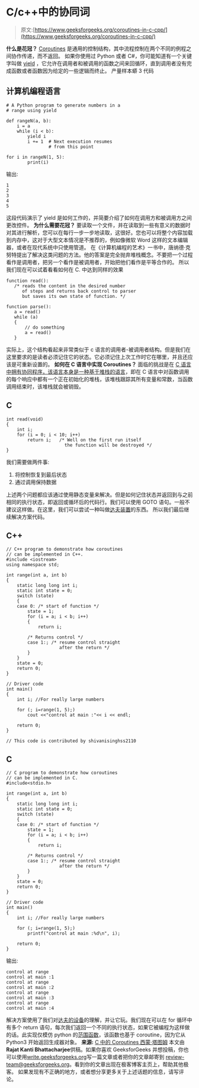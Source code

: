 # C/c++中的协同词

> 原文:[https://www.geeksforgeeks.org/coroutines-in-c-cpp/](https://www.geeksforgeeks.org/coroutines-in-c-cpp/)

**什么是花冠？**
[Coroutines](https://www.geeksforgeeks.org/coroutine-in-python/) 是通用的控制结构，其中流程控制在两个不同的例程之间协作传递，而不返回。
如果你使用过 Python 或者 C#，你可能知道有一个关键字叫做 [yield](https://www.geeksforgeeks.org/use-yield-keyword-instead-return-keyword-python/) ，它允许在调用者和被调用的函数之间来回循环，直到调用者没有完成函数或者函数因为给定的一些逻辑而终止。
产量样本蟒 3 代码

## 计算机编程语言

```
# A Python program to generate numbers in a
# range using yield

def rangeN(a, b):
    i = a
    while (i < b):
        yield i
        i += 1  # Next execution resumes
                # from this point   

for i in rangeN(1, 5):
        print(i)
```

输出:

```
1
2
3
4
5 
```

这段代码演示了 yield 是如何工作的，并简要介绍了如何在调用方和被调用方之间更改控件。
**为什么需要花冠？**
要读取一个文件，并在读取到一些有意义的数据时对其进行解析，您可以在每行一步一步地读取，这很好。您也可以将整个内容加载到内存中，这对于大型文本情况是不推荐的，例如像微软 Word 这样的文本编辑器，或者在现代系统中只使用管道。
在《计算机编程的艺术》一书中，唐纳德·克努特提出了解决这类问题的方法。他的答案是完全抛弃堆栈概念。不要把一个过程看作是调用者，把另一个看作是被调用者，开始把他们看作是平等合作的。
所以我们现在可以试着看看如何在 C.
中达到同样的效果

```
function read():
   /* reads the content in the desired number 
      of steps and returns back control to parser
      but saves its own state of function. */

function parse():
   a = read()
   while (a)
   {
       // do something
       a = read()
   }
```

实际上，这个结构看起来非常类似于 c 语言的调用者-被调用者结构。但是我们在这里要求的是读者必须记住它的状态。它必须记住上次工作时它在哪里，并且还应该是可重新设置的。
**如何在 C 语言中实现 Coroutines？**
面临的挑战是在 [C 语言中拥有协同程序，该语言本身是一种基于堆栈的语言](https://www.geeksforgeeks.org/memory-layout-of-c-program/)，即在 C 语言中对函数调用的每个响应中都有一个正在初始化的堆栈，该堆栈跟踪其所有变量和常数，当函数调用结束时，该堆栈就会被销毁。

## C

```
int read(void)
{
    int i;
    for (i = 0; i < 10; i++)
        return i;   /* Well on the first run itself
                      the function will be destroyed */
}
```

我们需要做两件事:

1.  将控制恢复到最后状态
2.  通过调用保持数据

上述两个问题都应该通过使用静态变量来解决。但是如何记住状态并返回到与之前相同的执行状态，即返回或循环后的代码行。我们可以使用 GOTO 语句。一般不建议这样做。在这里，我们可以尝试一种叫做[达夫装置](https://www.geeksforgeeks.org/duffs-device-work/)的东西。
所以我们最后继续解决方案代码。

## C++

```
// C++ program to demonstrate how coroutines
// can be implemented in C++.
#include <iostream>
using namespace std;

int range(int a, int b)
{
    static long long int i;
    static int state = 0;
    switch (state)
    {
    case 0: /* start of function */
        state = 1;
        for (i = a; i < b; i++)
        {
            return i;

        /* Returns control */
        case 1:; /* resume control straight
                    after the return */
        }
    }
    state = 0;
    return 0;
}

// Driver code
int main()
{
    int i; //For really large numbers

    for (; i=range(1, 5);)
        cout <<"control at main :"<< i << endl;

    return 0;
}

// This code is contributed by shivanisinghss2110
```

## C

```
// C program to demonstrate how coroutines
// can be implemented in C.
#include<stdio.h>

int range(int a, int b)
{
    static long long int i;
    static int state = 0;
    switch (state)
    {
    case 0: /* start of function */
        state = 1;
        for (i = a; i < b; i++)
        {
            return i;

        /* Returns control */
        case 1:; /* resume control straight
                    after the return */
        }
    }
    state = 0;
    return 0;
}

// Driver code
int main()
{
    int i; //For really large numbers

    for (; i=range(1, 5);)
        printf("control at main :%d\n", i);

    return 0;
}
```

输出:

```
control at range
control at main :1
control at range
control at main :2
control at range
control at main :3
control at range
control at main :4 
```

解决方案使用了我们对[达夫的设备](https://www.geeksforgeeks.org/duffs-device-work/)的理解，并让它玩。我们现在可以在 for 循环中有多个 return 语句，每次我们返回一个不同的执行状态，如果它被编程为这样做的话。此实现仅模仿 python 的[范围函数](https://www.geeksforgeeks.org/range-vs-xrange-python/)，该函数也基于 coroutine，因为它从 Python3 开始返回生成器对象。
**来源:**
[C 中的 Coroutines 西蒙·塔图姆](https://www.chiark.greenend.org.uk/~sgtatham/coroutines.html)
本文由**Rajat Kanti Bhattacharjee**供稿。如果你喜欢 GeeksforGeeks 并想投稿，你也可以使用[write.geeksforgeeks.org](https://write.geeksforgeeks.org)写一篇文章或者把你的文章邮寄到 review-team@geeksforgeeks.org。看到你的文章出现在极客博客主页上，帮助其他极客。
如果发现有不正确的地方，或者想分享更多关于上述话题的信息，请写评论。